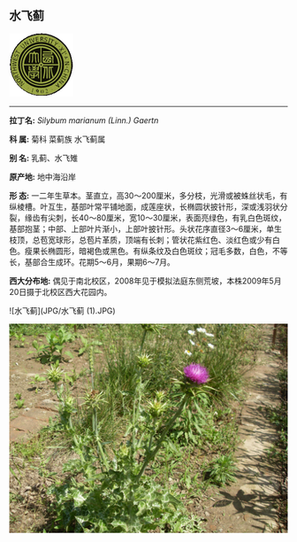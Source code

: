 ## 水飞蓟

![西北大学校园网络植物志](JPG/nwu.gif)

---

**拉丁名:**  _Silybum marianum (Linn.) Gaertn_

**科 属:** 菊科 菜蓟族 水飞蓟属

**别 名:** 乳蓟、水飞雉

**原产地:** 地中海沿岸

**形  态:** 一二年生草本。茎直立，高30～200厘米，多分枝，光滑或被蛛丝状毛，有纵棱槽。叶互生，基部叶常平铺地面，成莲座状，长椭圆状披针形，深或浅羽状分裂，缘齿有尖刺，长40～80厘米，宽10～30厘米，表面亮绿色，有乳白色斑纹，基部抱茎；中部、上部叶片渐小，上部叶披针形。头状花序直径3～6厘米，单生枝顶，总苞宽球形，总苞片革质，顶端有长刺；管状花紫红色、淡红色或少有白色。瘦果长椭圆形，暗褐色或黑色。有纵条纹及白色斑纹；冠毛多数，白色，不等长，基部合生成环。花期5～6月，果期6～7月。

**西大分布地:** 偶见于南北校区，2008年见于模拟法庭东侧荒坡，本株2009年5月20日摄于北校区西大花园内。



![水飞蓟](JPG/水飞蓟 (1).JPG) 

![水飞蓟](JPG/水飞蓟.JPG) 

